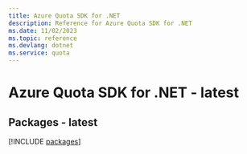 ```yaml
---
title: Azure Quota SDK for .NET
description: Reference for Azure Quota SDK for .NET
ms.date: 11/02/2023
ms.topic: reference
ms.devlang: dotnet
ms.service: quota
---
```

# Azure Quota SDK for .NET - latest
## Packages - latest
[!INCLUDE [packages](quota-index.md)]
